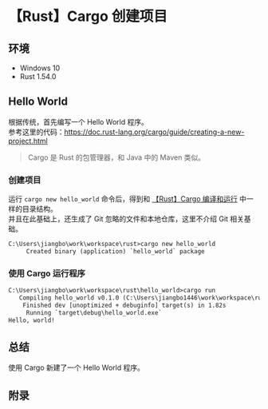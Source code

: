 # 【Rust】Cargo 创建项目

## 环境

- Windows 10
- Rust 1.54.0

## Hello World

根据传统，首先编写一个 Hello World 程序。  
参考这里的代码：<https://doc.rust-lang.org/cargo/guide/creating-a-new-project.html>

> Cargo 是 Rust 的包管理器，和 Java 中的 Maven 类似。

### 创建项目

运行 `cargo new hello_world` 命令后，得到和 [【Rust】Cargo 编译和运行][1] 中一样的目录结构。  
并且在此基础上，还生成了 Git 忽略的文件和本地仓库，这里不介绍 Git 相关基础。  

```txt
C:\Users\jiangbo\work\workspace\rust>cargo new hello_world
     Created binary (application) `hello_world` package
```

### 使用 Cargo 运行程序

```txt
C:\Users\jiangbo\work\workspace\rust\hello_world>cargo run
   Compiling hello_world v0.1.0 (C:\Users\jiangbo1446\work\workspace\rust\hello_world)
    Finished dev [unoptimized + debuginfo] target(s) in 1.82s
     Running `target\debug\hello_world.exe`
Hello, world!

```

## 总结

使用 Cargo 新建了一个 Hello World 程序。

## 附录

[1]:https://www.cnblogs.com/jiangbo44/p/15626589.html

